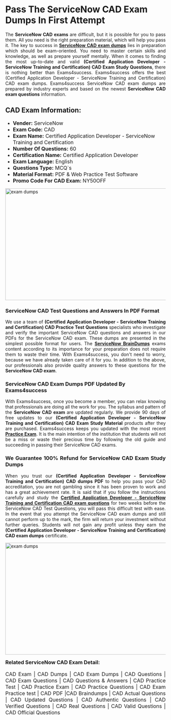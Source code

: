 <h1><strong><strong>Pass The ServiceNow CAD Exam Dumps In First Attempt</strong></strong></h1> <p style="text-align:justify">The <strong>ServiceNow CAD exams</strong> are difficult, but it is possible for you to pass them. All you need is the right preparation material, which will help you pass it. The key to success in <a href="https://www.exams4success.com/servicenow/cad-pdf-exam-dumps"><strong>ServiceNow CAD exam dumps</strong></a> lies in preparation which should be exam-oriented. You need to master certain skills and knowledge, as well as prepare yourself mentally. When it comes to finding the most up-to-date and valid <strong>(Certified Application Developer - ServiceNow Training and Certification) CAD Exam Study Questions</strong>, there is nothing better than Exams4success. Exams4success offers the best (Certified Application Developer - ServiceNow Training and Certification) CAD exam dumps. Exams4success ServiceNow CAD exam dumps are prepared by industry experts and based on the newest <strong>ServiceNow CAD exam questions</strong> information.</p> <h2><strong><strong>CAD Exam Information:</strong></strong></h2> <ul> <li><span style="font-size:16px"><strong>Vender:</strong> ServiceNow</span></li> <li><span style="font-size:16px"><strong>Exam Code:</strong> CAD</span></li> <li><span style="font-size:16px"><strong>Exam Name:</strong> Certified Application Developer - ServiceNow Training and Certification</span></li> <li><span style="font-size:16px"><strong>Number Of Questions:</strong> 60</span></li> <li><span style="font-size:16px"><strong>Certification Name:</strong> Certified Application Developer</span></li> <li><span style="font-size:16px"><strong>Exam Language:</strong> English</span></li> <li><span style="font-size:16px"><strong>Questions Type:</strong> MCQ`s</span></li> <li><span style="font-size:16px"><strong>Material Format:</strong> PDF & Web Practice Test Software</span></li> <li><span style="font-size:16px"><strong>Promo Code For CAD Exam: </strong>NY50OFF</span></li> </ul> <p><a href="https://www.exams4success.com/servicenow/cad-pdf-exam-dumps" rel="no-follow"><img alt="exam dumps" src="https://www.certcollections.com/uploads/content/infrist1.png" style="height:350px; width:750px" /></a></p> <h3><strong>ServiceNow CAD Test Questions and Answers In PDF Format</strong></h3> <p style="text-align:justify">We use a team of <strong>(Certified Application Developer - ServiceNow Training and Certification) CAD Practice Test Questions</strong> specialists who investigate and verify the important ServiceNow CAD questions and answers in our PDFs for the ServiceNow CAD exam. These dumps are presented in the simplest possible format for users. The <a href="https://www.exams4success.com/servicenow-exam-dumps"><strong>ServiceNow BrainDumps</strong></a> exams content according to its importance for your preparation does not require them to waste their time. With Exams4success, you don't need to worry, because we have already taken care of it for you. In addition to the above, our professionals also provide quality answers to these questions for the<strong> ServiceNow CAD exam</strong>.</p> <h3><strong> ServiceNow CAD Exam Dumps PDF Updated By Exams4success</strong></h3> <p style="text-align:justify">With Exams4success, once you become a member, you can relax knowing that professionals are doing all the work for you. The syllabus and pattern of the <strong>ServiceNow CAD exam </strong>are updated regularly. We provide 90 days of free updates to our <strong>(Certified Application Developer - ServiceNow Training and Certification) CAD Exam Study Material</strong> products after they are purchased. Exams4success keeps you updated with the most recent <a href="https://www.exams4success.com/"><strong>Practice Exam</strong></a>. It is the main intention of the institution that students will not be a miss or waste their precious time by following the old guide and succeeding in passing their ServiceNow CAD exams.</p> <h3 style="text-align:justify"><strong>We Guarantee 100% Refund for ServiceNow CAD Exam Study Dumps</strong></h3> <p style="text-align:justify">When you trust our <strong>(Certified Application Developer - ServiceNow Training and Certification) CAD dumps PDF</strong> to help you pass your CAD accreditation, you are not gambling since it has been proven to work and has a great achievement rate. It is said that if you follow the instructions carefully and study the <a href="https://www.exams4success.com/servicenow/cad-pdf-exam-dumps"><strong>Certified Application Developer - ServiceNow Training and Certification CAD exam questions</strong></a> for two weeks before the ServiceNow CAD Test Questions, you will pass this difficult test with ease. In the event that you attempt the ServiceNow CAD exam dumps and still cannot perform up to the mark, the firm will return your investment without further queries. Students will not gain any profit unless they earn the <strong>(Certified Application Developer - ServiceNow Training and Certification) CAD exam dumps</strong> certificate.</p> <p style="text-align:justify"><a href="https://www.exams4success.com/servicenow/cad-pdf-exam-dumps" rel="no-follow"><img alt="exam dumps" src="https://www.certcollections.com/uploads/content/free_demo1.png" style="height:350px; width:750px" /></a></p> <p style="text-align:justify"><span style="font-size:16px"><strong>Related ServiceNow CAD Exam Detail:</strong></span><br /> <br /> <span style="font-size:16px">CAD Exam | CAD Dumps | CAD Exam Dumps | CAD Questions | CAD Exam Questions | CAD Questions & Answers | CAD Practice Test | CAD Practice Exam | CAD Practice Questions | CAD Exam Practice test | CAD PDF |CAD Braindumps | CAD Actual Questions | CAD Updated Questions | CAD Authentic Questions | CAD Verified Questions | CAD Real Questions | CAD Valid Questions | CAD Official Questions</span></p>
